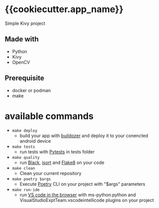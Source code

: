 # {{cookiecutter.app_name}}

Simple Kivy project

## Made with
- Python
- Kivy
- OpenCV

## Prerequisite
- docker or podman
- make

# available commands
- `make deploy`
    - build your app with [buildozer](https://buildozer.readthedocs.io/) and deploy it to your conencted android device
- `make tests`
    - run tests with [Pytests](https://docs.pytest.org/en/stable/) in tests folder
- `make quality`
    - run [Black](https://black.readthedocs.io/en/stable/), [isort](https://pycqa.github.io/isort/) and [Flake8](https://flake8.pycqa.org/en/latest/) on your code
- `make clean`
    - Clean your current repository
- `make poetry $args`
    - Execute [Poetry](https://python-poetry.org/) CLI on your project with "$args" parameters
- `make run-ide`
    - run [VS code in the browser](https://hub.docker.com/r/codercom/code-server) with ms-python.python and VisualStudioExptTeam.vscodeintellicode plugins on your project
